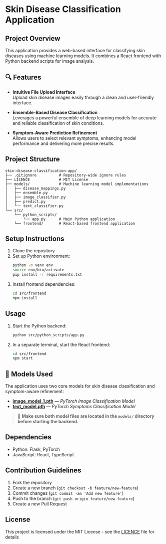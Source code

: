 # Skin Disease Classification Application

## Project Overview
This application provides a web-based interface for classifying skin diseases using machine learning models. It combines a React frontend with Python backend scripts for image analysis.

## 🔍 Features

- **Intuitive File Upload Interface**  
  Upload skin disease images easily through a clean and user-friendly interface.

- **Ensemble-Based Disease Classification**  
  Leverages a powerful ensemble of deep learning models for accurate and reliable classification of skin conditions.

- **Symptom-Aware Prediction Refinement**  
  Allows users to select relevant symptoms, enhancing model performance and delivering more precise results.


## Project Structure
```
skin-disease-classification-app/
├── .gitignore          # Repository-wide ignore rules
├── LICENCE             # MIT License
├── models/             # Machine learning model implementations
│   ├── disease_mappings.py
│   ├── ensemble.py
│   ├── image_classifier.py
│   ├── predict.py
│   └── text_classifier.py
└── src/
    └── python_scripts/
        └── app.py      # Main Python application
    └── frontend/       # React-based frontend application
```

## Setup Instructions
1. Clone the repository
2. Set up Python environment:
   ```bash
   python -m venv env
   source env/bin/activate
   pip install -r requirements.txt
   ```
3. Install frontend dependencies:
   ```bash
   cd src/frontend
   npm install
   ```

## Usage
1. Start the Python backend:
   ```bash
   python src/python_scripts/app.py
   ```
2. In a separate terminal, start the React frontend:
   ```bash
   cd src/frontend
   npm start
   ```
## 🧠 Models Used

The application uses two core models for skin disease classification and symptom-aware refinement:

- [**image_model_1.pth**](https://drive.google.com/file/d/1H1HZU5hNq6LvjyVLoXm-2_yfygvO-h1S/view?usp=sharing) — *PyTorch Image Classification Model*
- [**text_model.pth**](https://drive.google.com/file/d/1dHac-VhW215BtssW0myndJrVE27iWyz9/view?usp=sharing) — *PyTorch Symptoms Classification Model*

> 📁 **Make sure both model files are located in the `models/` directory before starting the backend.**

## Dependencies
- Python: Flask, PyTorch
- JavaScript: React, TypeScript

## Contribution Guidelines
1. Fork the repository
2. Create a new branch (`git checkout -b feature/new-feature`)
3. Commit changes (`git commit -am 'Add new feature'`)
4. Push to the branch (`git push origin feature/new-feature`)
5. Create a new Pull Request

## License
This project is licensed under the MIT License - see the [LICENCE](LICENSE) file for details
